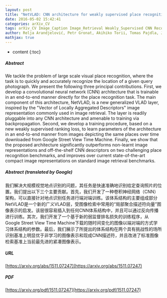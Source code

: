 ```yaml
---
layout: post
title: "NetVLAD: CNN architecture for weakly supervised place recognition"
date: 2016-05-02 15:42:41
categories: arXiv_CV
tags: arXiv_CV Image_Caption Image_Retrieval Weakly_Supervised CNN Recognition
author: Relja Arandjelović, Petr Gronat, Akihiko Torii, Tomas Pajdla, Josef Sivic
mathjax: true
---
```


* content
{:toc}

##### Abstract
We tackle the problem of large scale visual place recognition, where the task is to quickly and accurately recognize the location of a given query photograph. We present the following three principal contributions. First, we develop a convolutional neural network (CNN) architecture that is trainable in an end-to-end manner directly for the place recognition task. The main component of this architecture, NetVLAD, is a new generalized VLAD layer, inspired by the "Vector of Locally Aggregated Descriptors" image representation commonly used in image retrieval. The layer is readily pluggable into any CNN architecture and amenable to training via backpropagation. Second, we develop a training procedure, based on a new weakly supervised ranking loss, to learn parameters of the architecture in an end-to-end manner from images depicting the same places over time downloaded from Google Street View Time Machine. Finally, we show that the proposed architecture significantly outperforms non-learnt image representations and off-the-shelf CNN descriptors on two challenging place recognition benchmarks, and improves over current state-of-the-art compact image representations on standard image retrieval benchmarks.

##### Abstract (translated by Google)
我们解决大规模视觉地点识别的问题，其任务是快速准确地识别给定查询照片的位置。我们提出以下三个主要贡献。首先，我们开发了一种卷积神经网络（CNN）架构，可以直接针对地点识别任务进行端对端训练。该体系结构的主要组成部分NetVLAD是一个新的广义VLAD层，受图像检索中常用的“局部聚合描述符向量”图像表示的启发。该层很容易插入到任何CNN体系结构中，并且可以通过反向传播进行训练。其次，我们开发了一个基于新的弱监督排名损失的训练程序，从Google Street View Time Machine下载的随时间变化的图像以端对端的方式学习体系结构的参数。最后，我们展示了所提出的体系结构在两个具有挑战性的场所识别基准上明显优于非学习的图像表示和现成CNN描述符，并且改进了标准图像检索基准上当前最先进的紧凑图像表示。

##### URL
[https://arxiv.org/abs/1511.07247](https://arxiv.org/abs/1511.07247)

##### PDF
[https://arxiv.org/pdf/1511.07247](https://arxiv.org/pdf/1511.07247)

